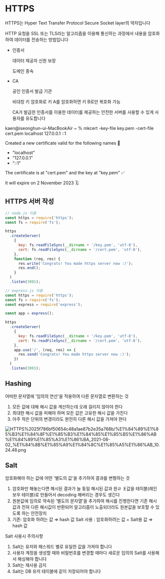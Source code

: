 # HTTPS

HTTPS는 Hyper Text Transfer Protocol Secure Socket layer의 약자입니다

HTTP 요청을 SSL 또는 TLS라는 알고리즘을 이용해 통신하는 과정에서 내용을 암호화하여 데이터를 전송하는 방법입니다

- 인증서

    데이터 제공자 신원 보장

    도메인 종속

- CA

    공인 인증서 발급 기관

    비대칭 키 암호화로 키 A를 암호화하면 키 B로만 복호화 가능

    CA가 발급한 인증서를 이용한 데이터를 제공하는 안전한 서버를 사용할 수 있게 사용자를 유도합니다

kaen@iseonghun-ui-MacBookAir ~ % mkcert -key-file key.pem -cert-file cert.pem localhost 127.0.0.1 ::1

Created a new certificate valid for the following names 📜

- "localhost"
- "127.0.0.1"
- "::1"

The certificate is at "cert.pem" and the key at "key.pem" ✅

It will expire on 2 November 2023 🗓

## HTTPS 서버 작성

```jsx
// node.js 이용
const https = require('https');
const fs = require('fs');

https
  .createServer(
    {
      key: fs.readFileSync(__dirname + '/key.pem', 'utf-8'),
      cert: fs.readFileSync(__dirname + '/cert.pem', 'utf-8'),
    },
    function (req, res) {
      res.write('Congrats! You made https server now :)');
      res.end();
    }
  )
  .listen(3001);

// express.js 이용
const https = require('https');
const fs = require('fs');
const express = require('express');

const app = express();

https
  .createServer(
    {
      key: fs.readFileSync(__dirname + '/key.pem', 'utf-8'),
      cert: fs.readFileSync(__dirname + '/cert.pem', 'utf-8'),
    },
    app.use('/', (req, res) => {
      res.send('Congrats! You made https server now :)');
    })
  )
  .listen(3001);
```

## Hashing

어떠한 문자열에 '임의의 연산'을 적용하여 다른 문자열로 변환하는 것

1. 모든 값에 대해 해시 값을 계산하는데 오래 걸리지 않아야 한다
2. 최대한 해시 값을 피해야 하며 모든 값은 고유한 해시 값을 가진다
3. 아주 작은 단위의 변경이라도 완전히 다른 해시 값을 가져야 한다

![HTTPS%2025f786bf50654c48a1ae87b2e35a768b/%E1%84%89%E1%85%B3%E1%84%8F%E1%85%B3%E1%84%85%E1%85%B5%E1%86%AB%E1%84%89%E1%85%A3%E1%86%BA_2021-08-02_%E1%84%8B%E1%85%A9%E1%84%8C%E1%85%A5%E1%86%AB_10.24.48.png](HTTPS%2025f786bf50654c48a1ae87b2e35a768b/%E1%84%89%E1%85%B3%E1%84%8F%E1%85%B3%E1%84%85%E1%85%B5%E1%86%AB%E1%84%89%E1%85%A3%E1%86%BA_2021-08-02_%E1%84%8B%E1%85%A9%E1%84%8C%E1%85%A5%E1%86%AB_10.24.48.png)

## Salt

암호화해야 하는 값에 어떤 '별도의 값'을 추가하여 결과를 변형하는 것

1. 암호화만 해놓는다면 해시된 결과가 늘 동일
해시된 값과 원ㄹ ㅐ값을 테이블(레인보우 테이블)로 만들어서 decoding  해버리는 경우도 생긴다
2. 원본값에 임의로 약속된 '별도의 문자열'을 추가하여 해시를 진행한다면 기존 해시값과 전혀 다른 해시값이 반환되어 알고리즘이 노출되더라도 원본값을 보호할 수 있도록 하는 안전장치
3. 기존: 암호화 하려는 값 ⇒ hash 값
Salt 사용 : 암호화하려는 값 + Salt용 값 ⇒ hash 값

Salt 사용시 주의사항

1. Salt는 유저와 패스워드 별로 유일한 값을 가져야 합니다
2. 사용자 계정을 생성할 때와 비밀번호를 변경할 때마다 새로운 임의의 Salt를 사용해서 해싱해야 합니다
3. Salt는 재사용 금지
4. Salt는 DB 유저 테이블에 같이 저장되어야 합니다